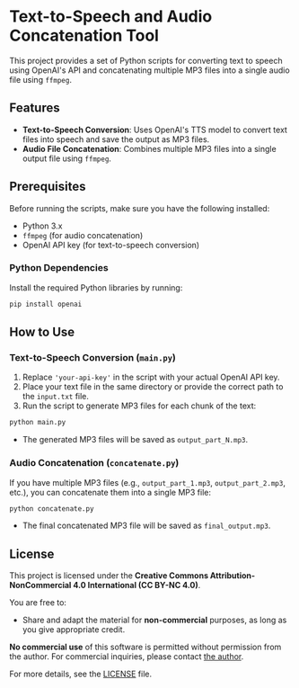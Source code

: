 # Text-to-Speech and Audio Concatenation Tool

This project provides a set of Python scripts for converting text to speech using OpenAI's API and concatenating multiple MP3 files into a single audio file using `ffmpeg`.

## Features

- **Text-to-Speech Conversion**: Uses OpenAI's TTS model to convert text files into speech and save the output as MP3 files.
- **Audio File Concatenation**: Combines multiple MP3 files into a single output file using `ffmpeg`.

## Prerequisites

Before running the scripts, make sure you have the following installed:

- Python 3.x
- `ffmpeg` (for audio concatenation)
- OpenAI API key (for text-to-speech conversion)

### Python Dependencies

Install the required Python libraries by running:

```bash
pip install openai
```

## How to Use

### Text-to-Speech Conversion (`main.py`)

1. Replace `'your-api-key'` in the script with your actual OpenAI API key.
2. Place your text file in the same directory or provide the correct path to the `input.txt` file.
3. Run the script to generate MP3 files for each chunk of the text:

```bash
python main.py
```

- The generated MP3 files will be saved as `output_part_N.mp3`.

### Audio Concatenation (`concatenate.py`)

If you have multiple MP3 files (e.g., `output_part_1.mp3`, `output_part_2.mp3`, etc.), you can concatenate them into a single MP3 file:

```bash
python concatenate.py
```

- The final concatenated MP3 file will be saved as `final_output.mp3`.

## License

This project is licensed under the **Creative Commons Attribution-NonCommercial 4.0 International (CC BY-NC 4.0)**.

You are free to:
- Share and adapt the material for **non-commercial** purposes, as long as you give appropriate credit.

**No commercial use** of this software is permitted without permission from the author. For commercial inquiries, please contact [the author](mailto:barzin@duck.com).

For more details, see the [LICENSE](LICENSE) file.
